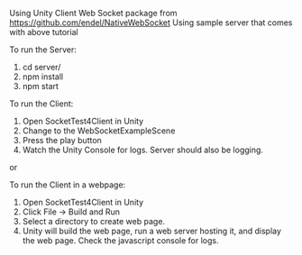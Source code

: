 Using Unity Client Web Socket package from https://github.com/endel/NativeWebSocket
Using sample server that comes with above tutorial 

To run the Server:
   1. cd server/
   1. npm install
   2. npm start

To run the Client:
   1. Open SocketTest4Client in Unity
   2. Change to the WebSocketExampleScene
   3. Press the play button
   4. Watch the Unity Console for logs.  Server should also be logging.

or

To run the Client in a webpage:
   1. Open SocketTest4Client in Unity
   2. Click File -> Build and Run
   3. Select a directory to create web page.
   4. Unity will build the web page, run a web server hosting it, and display the web page.  Check the javascript console for logs.
